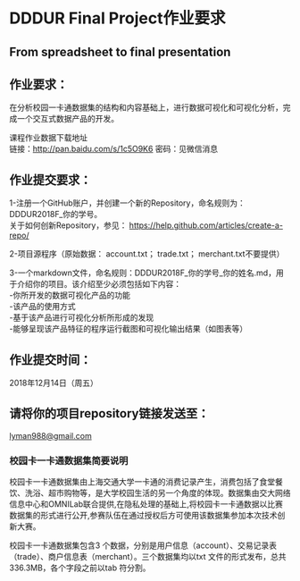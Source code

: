# DDDUR Final Project作业要求  
## From spreadsheet to final presentation  

## 作业要求：  
在分析校园一卡通数据集的结构和内容基础上，进行数据可视化和可视化分析，完成一个交互式数据产品的开发。  

课程作业数据下载地址  
链接：http://pan.baidu.com/s/1c5O9K6 密码：见微信消息

## 作业提交要求：
1-注册一个GitHub账户，并创建一个新的Repository，命名规则为：DDDUR2018F_你的学号。  
关于如何创新Repository，参见：
https://help.github.com/articles/create-a-repo/

2-项目源程序（原始数据： account.txt； trade.txt； merchant.txt不要提供）  

3-一个markdown文件，命名规则：DDDUR2018F_你的学号_你的姓名.md，用于介绍你的项目。该介绍至少必须包括如下内容：  
-你所开发的数据可视化产品的功能  
-该产品的使用方式  
-基于该产品进行可视化分析所形成的发现  
-能够呈现该产品特征的程序运行截图和可视化输出结果（如图表等）  

## 作业提交时间：
2018年12月14日（周五）  

## 请将你的项目repository链接发送至：
lyman988@gmail.com  


### 校园卡一卡通数据集简要说明  

校园卡一卡通数据集由上海交通大学一卡通的消费记录产生，消费包括了食堂餐饮、洗浴、超市购物等，是大学校园生活的另一个角度的体现。数据集由交大网络信息中心和OMNILab联合提供,在隐私处理的基础上,将校园卡一卡通数据以比赛数据集的形式进行公开,参赛队伍在通过授权后方可使用该数据集参加本次技术创新大赛。  

校园卡一卡通数据集包含3 个数据，分别是用户信息（account）、交易记录表（trade）、商户信息表（merchant）。三个数据集均以txt 文件的形式发布，总共336.3MB，各个字段之前以tab 符分割。
